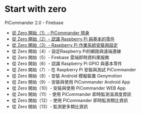 # Start with zero

PiCommander 2.0 - Firebase

* [從 Zero 開始（1）- PiCommander 現身](http://www.codedata.com.tw/java/swz-01/)
* [從 Zero 開始（2）- 認識 Raspberry Pi 與基本的零件](http://www.codedata.com.tw/java/swz-02/)
* [從 Zero 開始（3）- Raspberry Pi 作業系統安裝與設定](http://www.codedata.com.tw/java/swz-03/)
* 從 Zero 開始（4）- 設定Raspberry Pi的網路與遠端連線
* 從 Zero 開始（5）- Firebase 雲端即時資料庫服務
* 從 Zero 開始（6）- 認識 Raspberry Pi GPIO 與基本零件
* 從 Zero 開始（7）- 在 Raspberry Pi 安裝與測試 PiCommander
* 從 Zero 開始（8）- 安裝 Android 模擬裝置 Genymotion
* 從 Zero 開始（9）- 安裝與使用 PiCommander Android App
* 從 Zero 開始（10）- 安裝與使用 PiCommander WEB App
* 從 Zero 開始（11）- 使用 PiCommander 即時監測溫濕度資訊
* 從 Zero 開始（12）- 使用 PiCommander 即時監測類比資訊
* 從 Zero 開始（13）- 監測更多類比資訊

